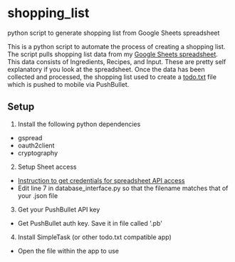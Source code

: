 # shopping_list
python script to generate shopping list from Google Sheets spreadsheet

This is a python script to automate the process of creating a shopping list. The script pulls shopping list data from my [Google Sheets spreadsheet](https://docs.google.com/spreadsheets/d/17Rz_LtAQ1LwB1cfCZZSNrlJu1g-M5W7wxDtt7iOh0yY/edit?usp=sharing). This data consists of Ingredients, Recipes, and Input. These are pretty self explanatory if you look at the spreadsheet. Once the data has been collected and processed, the shopping list used to create a [todo.txt](https://github.com/todotxt/todo.txt) file which is pushed to mobile via PushBullet.

## Setup
1. Install the following python dependencies
  * gspread
  * oauth2client
  * cryptography
2. Setup Sheet access
  * [Instruction to get credentials for spreadsheet API access](https://github.com/burnash/gspread/blob/master/docs/oauth2.rst)
  * Edit line 7 in database_interface.py so that the filename matches that of your .json file
3. Get your PushBullet API key
  * Get PushBullet auth key. Save it in file called '.pb'
4. Install SimpleTask (or other todo.txt compatible app)
  * Open the file within the app to use

